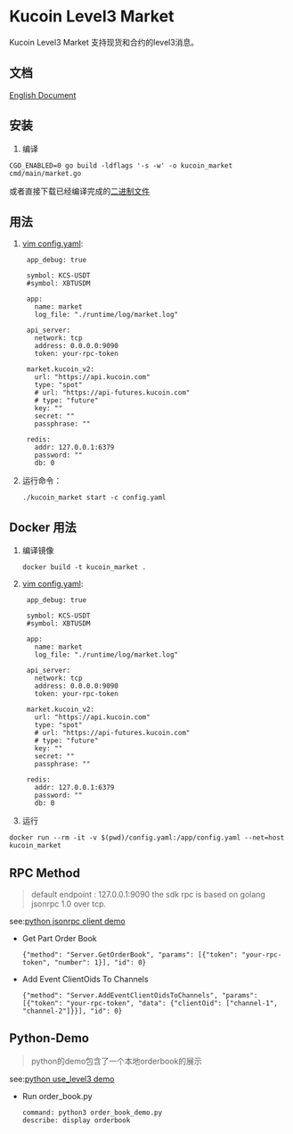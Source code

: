 # Kucoin Level3 Market

Kucoin Level3 Market 支持现货和合约的level3消息。

## 文档
  [English Document](README.md)

## 安装

1. 编译

```
CGO_ENABLED=0 go build -ldflags '-s -w' -o kucoin_market cmd/main/market.go
```

或者直接下载已经编译完成的[二进制文件](https://github.com/Kucoin/kucoin-level3-sdk/releases)

## 用法

1. [vim config.yaml](config.example.yaml):
   ```
    app_debug: true
    
    symbol: KCS-USDT
    #symbol: XBTUSDM
    
    app:
      name: market
      log_file: "./runtime/log/market.log"
    
    api_server:
      network: tcp
      address: 0.0.0.0:9090
      token: your-rpc-token
    
    market.kucoin_v2:
      url: "https://api.kucoin.com"
      type: "spot"
      # url: "https://api-futures.kucoin.com"
      # type: "future"
      key: ""
      secret: ""
      passphrase: ""
   
    redis:
      addr: 127.0.0.1:6379
      password: ""
      db: 0
   ```

1. 运行命令：

    ```
    ./kucoin_market start -c config.yaml
    ```

## Docker 用法

1. 编译镜像

   ```
   docker build -t kucoin_market .
   ```
   
1. [vim config.yaml](config.example.yaml):
   ```
    app_debug: true
    
    symbol: KCS-USDT
    #symbol: XBTUSDM
    
    app:
      name: market
      log_file: "./runtime/log/market.log"
    
    api_server:
      network: tcp
      address: 0.0.0.0:9090
      token: your-rpc-token
    
    market.kucoin_v2:
      url: "https://api.kucoin.com"
      type: "spot"
      # url: "https://api-futures.kucoin.com"
      # type: "future"
      key: ""
      secret: ""
      passphrase: ""
   
    redis:
      addr: 127.0.0.1:6379
      password: ""
      db: 0
   ```
   
1. 运行

  ```
  docker run --rm -it -v $(pwd)/config.yaml:/app/config.yaml --net=host kucoin_market
  ```
  
## RPC Method

> default endpoint : 127.0.0.1:9090
> the sdk rpc is based on golang jsonrpc 1.0 over tcp.

see:[python jsonrpc client demo](./demo/python-demo/level3/rpc.py)

* Get Part Order Book
    ```
    {"method": "Server.GetOrderBook", "params": [{"token": "your-rpc-token", "number": 1}], "id": 0}
    ```

* Add Event ClientOids To Channels
    ```
    {"method": "Server.AddEventClientOidsToChannels", "params": [{"token": "your-rpc-token", "data": {"clientOid": ["channel-1", "channel-2"]}}], "id": 0}
    ```

## Python-Demo

> python的demo包含了一个本地orderbook的展示

see:[python use_level3 demo](./demo/python-demo/order_book_demo.py)
- Run order_book.py
    ```
    command: python3 order_book_demo.py
    describe: display orderbook
    ```
